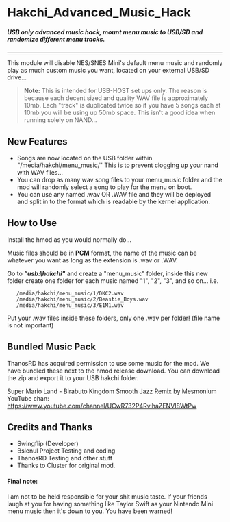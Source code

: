 # Hakchi_Advanced_Music_Hack
##### USB only advanced music hack, mount menu music to USB/SD and randomize different menu tracks.
--------------------------------
This module will disable NES/SNES Mini's default menu music and randomly play as much custom music you want, located on your external USB/SD drive...

> **Note:** This is intended for USB-HOST set ups only. The reason is because each decent sized and quality WAV file is approximately 10mb. Each "track" is duplicated twice so if you have 5 songs each at 10mb you will be using up 50mb space. This isn't a good idea when running solely on NAND...

## New Features

 - Songs are now located on the USB folder within "/media/hakchi/menu_music/" This is to prevent clogging up your nand with WAV files...
 - You can drop as many wav song files to your menu_music folder and the mod will randomly select a song to play for the menu on boot.
 - You can use any named .wav OR .WAV file and they will be deployed and split in to the format which is readable by the kernel application.

## How to Use

Install the hmod as you would normally do...

Music files should be in **PCM** format, the name of the music can be whatever you want as long as the extension is .wav or .WAV.

Go to ***"usb:\hakchi"*** and create a "menu_music" folder, inside this new folder create one folder for each music named "1", "2", "3", and so on... i.e.

```
   /media/hakchi/menu_music/1/DKC2.wav
   /media/hakchi/menu_music/2/Beastie_Boys.wav
   /media/hakchi/menu_music/3/E1M1.wav
```

Put your .wav files inside these folders, only one .wav per folder! (file name is not important)

## Bundled Music Pack

ThanosRD has acquired permission to use some music for the mod. We have bundled these next to the hmod release download. You can download the zip and export it to your USB hakchi folder. 

Super Mario Land - Birabuto Kingdom Smooth Jazz Remix by Mesmonium
YouTube chan: https://www.youtube.com/channel/UCwR732P4RvihaZENVI8WtPw

## Credits and Thanks
- Swingflip (Developer)
- Bslenul Project Testing and coding
- ThanosRD Testing and other stuff
- Thanks to Cluster for original mod.

#### Final note:
I am not to be held responsible for your shit music taste. If your friends laugh at you for having something like Taylor Swift as your Nintendo Mini menu music then it's down to you. You have been warned!
